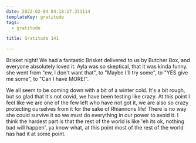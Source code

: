 ```yaml
---
date: 2022-02-04 04:18:17.331114
templateKey: gratitude
tags:
  - gratitude

title: Gratitude 141

---
```


Brisket night!  We had a fantastic Brisket delivered to us by Butcher
Box, and everyone absolutely loved it.  Ayla was so skeptical, that it
was kinda funny.  she went from "ew, I don't want that", to "Maybe I'll
try some", to "YES give me some", to "Can I have MORE!".

We all seem to be coming down with a bit of a winter cold.  It's a bit
rough, but so glad that it's not covid, we have been testing like crazy.
At this point I feel like we are one of the few left who have not got
it, we are also so crazy protecting ourselves from it for the sake of
Rhiannons life!  There is no way she could survive it so we must do
everything in our power to avoid it.  I think the hardest part is that
the rest of the world is like   'eh its ok, nothing bad will happen', ya
know what, at this point most of the rest of the world has had it at
some point.
